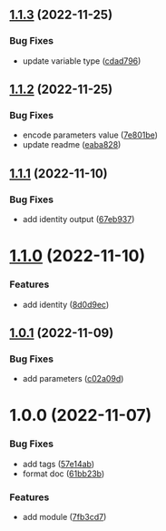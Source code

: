 ## [1.1.3](https://github.com/data-platform-hq/terraform-azurerm-logic-app-workflow/compare/v1.1.2...v1.1.3) (2022-11-25)


### Bug Fixes

* update variable type ([cdad796](https://github.com/data-platform-hq/terraform-azurerm-logic-app-workflow/commit/cdad796c42d0aaf336855e9251830de1a9fa0b44))

## [1.1.2](https://github.com/data-platform-hq/terraform-azurerm-logic-app-workflow/compare/v1.1.1...v1.1.2) (2022-11-25)


### Bug Fixes

* encode parameters value ([7e801be](https://github.com/data-platform-hq/terraform-azurerm-logic-app-workflow/commit/7e801be10102780186f4e5ca2d051b1e3dd57291))
* update readme ([eaba828](https://github.com/data-platform-hq/terraform-azurerm-logic-app-workflow/commit/eaba8284a5c5a53a367fef3a61fffe7b9c3ed224))

## [1.1.1](https://github.com/data-platform-hq/terraform-azurerm-logic-app-workflow/compare/v1.1.0...v1.1.1) (2022-11-10)


### Bug Fixes

* add identity output ([67eb937](https://github.com/data-platform-hq/terraform-azurerm-logic-app-workflow/commit/67eb93712502f7784e33a12cddc8dbbc2f3359af))

# [1.1.0](https://github.com/data-platform-hq/terraform-azurerm-logic-app-workflow/compare/v1.0.1...v1.1.0) (2022-11-10)


### Features

* add identity ([8d0d9ec](https://github.com/data-platform-hq/terraform-azurerm-logic-app-workflow/commit/8d0d9ec25135aa49162b3d3aa97a4e6c6d3c43f9))

## [1.0.1](https://github.com/data-platform-hq/terraform-azurerm-logic-app-workflow/compare/v1.0.0...v1.0.1) (2022-11-09)


### Bug Fixes

* add parameters ([c02a09d](https://github.com/data-platform-hq/terraform-azurerm-logic-app-workflow/commit/c02a09dcce5d99aab493206d699bc5ab69abc456))

# 1.0.0 (2022-11-07)


### Bug Fixes

* add tags ([57e14ab](https://github.com/data-platform-hq/terraform-azurerm-logic-app-workflow/commit/57e14ab272e8b64185651060d09f03acc84245db))
* format doc ([61bb23b](https://github.com/data-platform-hq/terraform-azurerm-logic-app-workflow/commit/61bb23bca2c5b98d27bf24f0600673da834b77d9))


### Features

* add module ([7fb3cd7](https://github.com/data-platform-hq/terraform-azurerm-logic-app-workflow/commit/7fb3cd73f2b869d33e77e1df8e38c4ddb878c981))
